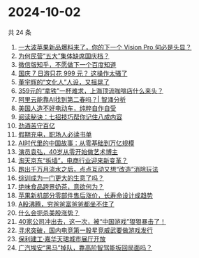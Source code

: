# 2024-10-02

共 24 条

<!-- BEGIN 36KR -->
<!-- 最后更新时间 2024-10-02 01:13:06 +0800 -->
1. [一大波苹果新品爆料来了，你的下一个 Vision Pro 何必是头显？](https://36kr.com/p/2972397481644292)
1. [为何民营“五大”集体缺席国庆档？](https://36kr.com/p/2972685859836165)
1. [微信版知乎，不愿做下一个百度知道](https://36kr.com/p/2972598512328325)
1. [国庆 7 日游只花 999 元？ 这操作太骚了](https://36kr.com/p/2972645036626182)
1. [董宇辉的“文化人”人设，又摇晃了](https://36kr.com/p/2972654919294857)
1. [359元的“拿铁”一杯难求，上海顶流咖啡店什么来头？](https://36kr.com/p/2973282972324098)
1. [阿里云能靠AI找到第二春吗？| 智涌分析](https://36kr.com/p/2972455151243267)
1. [美国人造不好电动车，纯粹自作自受](https://36kr.com/p/2965424211415040)
1. [阅读秘诀：七招技巧帮你记住八成内容](https://36kr.com/p/2962738040066304)
1. [劲酒苦守百亿](https://36kr.com/p/2972533416743168)
1. [假期充电，职场人必读书单](https://36kr.com/p/2972137627635974)
1. [AI时代里的中国故事：从零基础到万亿规模](https://36kr.com/p/2973408918720773)
1. [演员袁弘，40岁从零开始做艺术博主](https://36kr.com/p/2972364770365446)
1. [淘天京东“拆墙”，电商行业迎来新变革？](https://36kr.com/p/2972656497201160)
1. [跑出千万月流水之后，点点互动又想“改造”消除玩法](https://36kr.com/p/2972621179621636)
1. [综训成为一门更大的生意了吗？](https://36kr.com/p/2972577245958401)
1. [绝味食品跨界奶茶，意欲何为？](https://36kr.com/p/2972581014769920)
1. [苹果新机部分零部件售后涨价，长寿命设计成趋势](https://36kr.com/p/2972501496271107)
1. [A股沸腾，穷爸爸富爸爸都坐不住了](https://36kr.com/p/2973145907699329)
1. [什么会扼杀美股涨势？](https://36kr.com/p/2972568118776073)
1. [40家公司冲出去，这一次，被“中国游戏”狠狠暴击了！](https://36kr.com/p/2972541871165697)
1. [寻求突破，国内电竞第一股星竞威武要做游戏发行](https://36kr.com/p/2972501209272326)
1. [保利建工·嘉华天珺城市展厅开放](https://36kr.com/p/2974044535001350)
1. [广汽埃安“黑马”掉队，靠高阶智驾能扳回局面吗？](https://36kr.com/p/2972530022162056)
<!-- END 36KR -->
